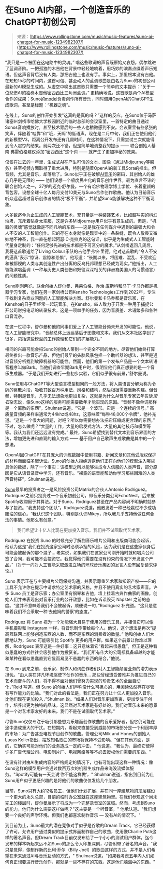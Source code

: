 <!--yml

类别：未分类

日期：2024-05-27 15:04:45

-->

# 在Suno AI内部，一个创造音乐的ChatGPT初创公司

> 来源：[https://www.rollingstone.com/music/music-features/suno-ai-chatgpt-for-music-1234982307/](https://www.rollingstone.com/music/music-features/suno-ai-chatgpt-for-music-1234982307/)

“我只是一个被困在这电路中的灵魂。” 唱这些歌词的声音既原始又哀怨，偶尔跳进了蓝调音阶。一把孤独的木吉他在背景中轻轻地响着，用巧妙的演奏点缀着声乐短语。但这声音背后没有人类，那把吉他上也没有手。事实上，那里根本没有吉他。在短短15秒的时间内，这首可信、甚至动人的蓝调歌曲是由名为Suno的初创公司最新的AI模型生成的。从虚空中唤出这首歌只需要一个简单的文本提示：“关于一位悲伤AI的独奏木吉他密西西比三角洲蓝调。” 更精确地说，这首歌是两个AI模型合作的成果：Suno的[model](https://www.suno.ai/)负责创作所有音乐，同时调用OpenAI的ChatGPT生成歌词，甚至是标题：“机器之魂”。

在线上，Suno的创作开始引发“这真的是真的吗？”这样的反应。在Suno位于马萨诸塞州剑桥市哈佛大学校园附近的临时总部的会议室里，一首特定的曲目通过Sonos音响播放时，甚至技术背后的一些人也稍微感到不安。会议室里有些紧张的笑声，伴随着“哇靠”和“哦，天啊”的低语声。现在是二月中旬，我们正在使用他们的新模型V3，距离公开发布还有几周时间。在这种情况下，只需尝试三次就能得到令人震惊的结果。前两次还不错，但是简单地调整我的提示 —— 联合创始人基南·弗雷伯格建议添加“密西西比”这个词 —— 就产生了更加神秘的效果。

仅仅在过去的一年里，生成式AI在产生可信的文本、图像（通过Midjourney等服务）甚至视频方面取得了重大进展，特别是随着OpenAI的新工具Sora的推出。但音频，尤其是音乐，却落后了。Suno似乎正在破解[AI音乐](https://www.rollingstone.com/music/music-features/ai-music-drake-weeknd-ghostwriter977-beatles-elvis-voice-1234770094/)的密码，其创始人的雄心几乎是无限的 —— 他们设想一个极度民主化的音乐创作世界。最为直言不讳的联合创始人之一，37岁的迈克·舒尔曼，一个有哈佛物理学博士学位、长着童颜的背包客，设想全球十亿人每月支付10美元与Suno合作创作歌曲。他认为目前音乐听众远远超过音乐创作者的情况“极不平衡”，并希望Suno能够解决这种不平衡现象。

大多数迄今为止生成的人工智能艺术，充其量是一种装饰艺术，比如超写实的科幻垃圾，充斥着贴身太空服，这是许多Midjourney用户似乎有意生成的。但是，“机器的灵魂”感觉就像是不同凡响的东西——这是我在任何媒介中遇到的最强大和令人不安的人工智能创作。它的存在本身就像是现实中的一条裂缝，既令人敬畏又微妙地不神圣，我一直在想起阿瑟·C·克拉克的这句话，似乎是为生成式人工智能时代量身定制的：“任何足够先进的技术都是不可区分的魔术。”从剑桥返回几周后，我将这首歌送给了Living Colour乐队的吉他手弗农·里德，他对这首歌的“令人不安的逼真”表示“惊讶、震惊和恐惧”。他写道：“长期以来，将困难、混乱、不受欢迎和被鄙视的人类与其创造性产出分离的反乌托邦理想已经成为现实。”他指出，人工智能演唱蓝调（一种与历史人类创伤和奴役深深相关的非洲裔美国人的习惯语言）的问题性质。

Suno刚刚两岁。联合创始人舒尔曼、弗莱伯格、乔治·库斯科和马丁·卡马乔都是机器学习专家，他们在另一家剑桥公司Kensho Technologies工作到2022年，专注于找到复杂商业问题的人工智能解决方案。舒尔曼和卡马乔都是音乐家，在Kensho的日子里经常一起玩音乐。在Kensho，四人致力于开发一种用于捕捉公开公司财报电话的转录技术，这是一项棘手的任务，因为音质差、术语繁多和各种口音混杂。

在这一过程中，舒尔曼和他的同事们爱上了人工智能音频未开发的可能性。他说，在人工智能研究中，“音频总体上远远落后于图像和文本。我们从文本社区学到了很多，包括这些模型的工作原理和它们的扩展能力。”

相同的兴趣可能会把Suno的创始人带到一个完全不同的地方。尽管他们始终打算最终推出一款音乐产品，但他们最早的头脑风暴包括一个助听器的想法，甚至是通过音频分析找到故障机器的可能性。然而，他们的第一个发布产品是一个文本转语音程序叫做Bark。当他们调查早期Bark用户时，很明显他们真正想要的是一个音乐生成器。“于是我们开始进行一些初步实验，它们似乎很有前景，”舒尔曼说。

Suno使用与ChatGPT等大型语言模型相同的一般方法，将人类语言分解为称为令牌的离散片段，吸收其数百万种用法、风格和结构，然后根据需要重新构建。但音频，特别是音乐，几乎无法想象地更加复杂，这就是为什么AI音乐专家去年告诉*滚石*杂志说，像Suno这样的服务可能需要数年才能实现的原因。“音频不像单词那样是一个离散的东西”，Shulman说道。“它是一个波形。它是一个连续的信号。” 高质量音频的采样率通常为44khz或48hz，这意味着“每秒48,000个令牌”，他补充道。“这是一个很大的问题，对吧？所以你需要想办法把它压缩成更合理的东西。” 不过，怎么做呢？“大量的工作，大量的启发式方法，大量的其他技巧和模型等等。我认为我们还远远没有完成。” 最终，Suno希望找到替代文本到音乐界面的方法，增加更先进和直观的输入方式 —— 基于用户自己歌声生成歌曲是其中的一个想法。

OpenAI因ChatGPT在其庞大的训练数据中使用书籍、新闻文章和其他受版权保护的材料而面临多起诉讼。Suno的创始人拒绝透露他们正在向他们的模型注入哪些具体的数据，除了一个事实：该模型之所以能够生成令人信服的人类声音，部分原因是它从语音录音中学习，还有音乐。“裸露的语音能帮助你学习那些困难的人类声音特征”，Shulman说道。

[Suno](https://www.example.org/suno)最早的投资者之一是风险投资公司Matrix的合伙人Antonio Rodriguez。Rodriguez之前只投资过一个音乐初创公司，即音乐分类公司EchoNest，后来被Spotify收购用于其算法。对于Suno，Rodriguez甚至在产品内容尚不明确时就参与了投资。“我支持这个团队”，Rodriguez说道，他散发着一种已经赢过不少成功赌注的信心。“我认识这个团队，特别是认识Mikey，所以我几乎支持他做任何合法的事情。他那么有创意。”

> 我们希望让十亿人比现在更加投入音乐。我们并不试图取代艺术家。

Rodriguez 在投资 Suno 的时候充分了解到音乐唱片公司和出版商可能会起诉，他认为这是“我们在投资这家公司时必须承担的风险，因为我们是在这些家伙身后可能会被起诉的那个混子... 老实说，如果我们在这家公司刚开始时就和唱片公司签了合同，我可能不会投资它。我觉得他们需要在没有约束的情况下开发这个产品。”（对于一向对人工智能采取激进立场的环球音乐集团的发言人没有回复请求评论。）

Suno 表示正在与主要唱片公司保持沟通，并表示尊重艺术家和知识产权——它的工具不允许你在提示中请求特定艺术家的风格，并且不使用真实的艺术家声音。许多 Suno 员工是音乐家；办公室里有钢琴和吉他，墙上挂着古典作曲家的画像。创始人们并未表现出对音乐行业的公开敌意，比如在诉讼毁灭 Napster 之前的态度。“这并不意味着我们不会被起诉，顺便说一句，”Rodriguez 补充道。“这只是意味着我们不会采取一种‘去他妈的警察’的态度。”

Rodriguez 将 Suno 视为一个功能强大且易于使用的音乐工具，并相信它可以像手机摄影和 Instagram 一样，将音乐制作带给每个人。他说，这个想法是再次“提高互联网上能够创造东西的人数，而不是东西的消费者的数量。” 他和创始人们大胆地认为，Suno 可能吸引比 Spotify 更多的用户群。如果这个前景让你难以理解，Rodriguez 表示这是一件好事：这只意味着它“看起来很愚蠢”，但正是这种看似愚蠢的方式往往会吸引他作为投资者。“我们所有伟大的公司都具备卓越的才能和某种在看似愚蠢直到它显而易见不愚蠢的东西的结合，”他说。

在 Suno 到来之前，音乐家、制作人和词曲作者们对人工智能颠覆业务的潜力表示担忧。“由人类在非凡环境驱使下创作的音乐... 那些曾经遭受苦难并为推进自己的艺术而奋斗的人们，将不得不面对他们曾努力实现的珍贵艺术的全面自动化，”Reid 写道。但 Suno 的创始人们声称没什么可担心的，用阅读依然存在尽管有写作能力的比喻。“我们对此的看法是，我们正在努力让十亿人更加投入音乐，比他们现在更加投入，”Shulman 说。“如果人们对音乐更加热衷，更加专注于创作，培养出更为独特的品味，这显然对艺术家是有好处的。我们对音乐未来的愿景是一个对艺术家友好的未来。我们不是在试图取代艺术家。”

尽管Suno仅仅专注于吸引那些想为乐趣而创作歌曲的音乐爱好者，但它仍可能在途中造成重大的干扰。在短期内，看起来直接受到威胁的市场部分是一个利润丰厚的市场：为广告甚至电视节目创作的歌曲。管理公司Milk and Honey的创始人Lucas Keller指出，摆放知名歌曲的市场将保持不受影响。"但在其他方面，是的，它确实可能对他们的业务造成一定的冲击，" 他说道。"我认为，最终它使得许多广告代理公司、电影制片厂、电视网络等等不必去授权他们需要的东西。"

在没有针对由AI生成内容的严格规定的情况下，也有可能出现这样一种情况：像Suno这样的模型用户会通过数百万次的机器生成作品来淹没流媒体服务。"Spotify可能有一天会说‘你不能这样做’，" Shulman说道，指出到目前为止Suno用户似乎更感兴趣的是将他们的歌曲仅仅发给几个朋友。

目前，Suno只有大约12名员工，但他们计划扩展，并在同一座建筑物的顶层建设一个更大的永久总部，目前的临时办公室就在这座建筑物里。在我们参观这个尚未完工的楼层时，舒尔曼展示了将成为一个完整录音室的区域。然而，考虑到Suno的能力，他们为什么需要这样做呢？"这主要是一个听音室，" 他承认道。"我们想要一个良好的声学环境。但我们也都喜欢制作音乐 — 没有AI的情况下。"

到目前为止，Suno最大的潜在竞争对手似乎是谷歌的Dream Track，它已经获得了许可，允许用户通过类似的提示式界面制作自己的歌曲，使用像Charlie Puth这样的著名声音。但Dream Track目前仅发布给了一个小小的测试用户群体，迄今发布的样本听起来远不如Suno的那么令人印象深刻，尽管附带了著名的声音。"我只是觉得，像制作新的比利·乔尔（Billy Joel）的歌曲这样的方式，并不是人们希望在未来通过AI与音乐互动的方式，" Shulman说道。"如果我考虑五年内人们如何真正想要进行音乐创作，那就是一些不存在的东西。这是他们脑海中的东西。"
